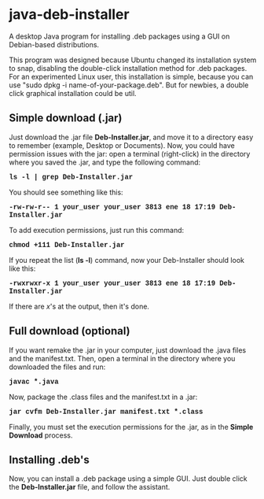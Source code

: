 # java-deb-installer
A desktop Java program for installing .deb packages using a GUI on Debian-based distributions.

This program was designed because Ubuntu changed its installation system to snap, disabling the double-click installation method for .deb packages. For an experimented Linux user, this installation is simple, because you can use "sudo dpkg -i name-of-your-package.deb". But for newbies, a double click graphical installation could be util.

<h2>Simple download (.jar)</h2>

Just download the .jar file <b>Deb-Installer.jar</b>, and move it to a directory easy to remember (example, Desktop or Documents). Now, you could have permission issues with the jar: open a terminal (right-click) in the directory where you saved the .jar, and type the following command:

<b style="font-family: Courier, monospace;">ls -l | grep Deb-Installer.jar</b>

You should see something like this:

<b style="font-family: Courier, monospace;">-rw-rw-r-- 1 your_user your_user    3813 ene 18 17:19 Deb-Installer.jar</b>

To add execution permissions, just run this command:

<b style="font-family: Courier, monospace;">chmod +111 Deb-Installer.jar</b>

If you repeat the list (<b>ls -l</b>) command, now your Deb-Installer should look like this:

<b style="font-family: Courier, monospace;">-rwxrwxr-x 1 your_user your_user    3813 ene 18 17:19 Deb-Installer.jar</b>

If there are <i>x</i>'s at the output, then it's done.


<h2>Full download (optional)</h2>

If you want remake the .jar in your computer, just download the .java files and the manifest.txt. Then, open a terminal in the directory where you downloaded the files and run:

<b style="font-family: Courier, monospace;">javac *.java</b>

Now, package the .class files and the manifest.txt in a .jar:

<b style="font-family: Courier, monospace;">jar cvfm Deb-Installer.jar manifest.txt *.class</b>

Finally, you must set the execution permissions for the .jar, as in the <b>Simple Download</b> process.


<h2>Installing .deb's</h2>

Now, you can install a .deb package using a simple GUI. Just double click the <b>Deb-Installer.jar</b> file, and follow the assistant.
